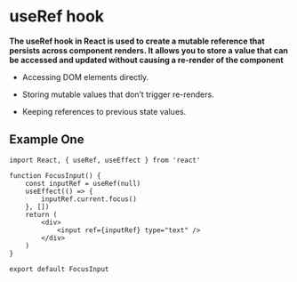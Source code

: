 #  useRef hook

**The useRef hook in React is used to create a mutable reference that persists across component renders. It allows you to store a value that can be accessed and updated without causing a re-render of the component**

- Accessing DOM elements directly.

- Storing mutable values that don’t trigger re-renders.

- Keeping references to previous state values.

## Example One

```
import React, { useRef, useEffect } from 'react'

function FocusInput() {
	const inputRef = useRef(null)
	useEffect(() => {
		inputRef.current.focus()
	}, [])
	return (
		<div>
			<input ref={inputRef} type="text" />
		</div>
	)
}

export default FocusInput
```
